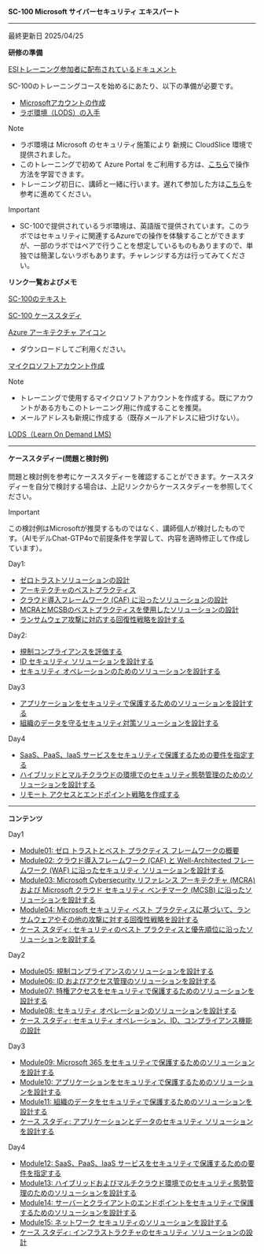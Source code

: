**SC-100 Microsoft サイバーセキュリティ エキスパート**
***

最終更新日 2025/04/25

**研修の準備**

[ESIトレーニング参加者に配布されているドキュメント](https://query.prod.cms.rt.microsoft.com/cms/api/am/binary/RE4Rje8)

SC-100のトレーニングコースを始めるにあたり、以下の準備が必要です。

- [Microsoftアカウントの作成](https://github.com/naonao71/note/blob/main/prep/msa.md)
- [ラボ環境（LODS）の入手](https://github.com/naonao71/note/blob/main/prep/lods.md)

> [!NOTE]
> - ラボ環境は Microsoft のセキュリティ施策により 新規に CloudSlice 環境で提供されました。
> - このトレーニングで初めて Azure Portal をご利用する方は、[こちら](https://learn.microsoft.com/ja-jp/training/modules/tour-azure-portal/)で操作方法を学習できます。
> - トレーニング初日に、講師と一緒に行います。遅れて参加した方は[こちら](https://query.prod.cms.rt.microsoft.com/cms/api/am/binary/RE4VkE4)を参考に進めてください。

> [!IMPORTANT]
> - SC-100で提供されているラボ環境は、英語版で提供されています。このラボではセキュリティに関連するAzureでの操作を体験することができますが、一部のラボではペアで行うことを想定しているものもありますので、単独では簡潔しないラボもあります。チャレンジする方は行ってみてください。

**リンク一覧およびメモ**

[SC-100のテキスト](https://learn.microsoft.com/ja-jp/training/courses/sc-100t00?wt.mc_id=esi_m2l_content_wwl#study-guide)

[SC-100 ケーススタディ](https://github.com/MicrosoftLearning/SC-100-Microsoft-Cybersecurity-Architect.ja-jp)

[Azure アーキテクチャ アイコン](https://docs.microsoft.com/ja-jp/azure/architecture/icons/)
  - ダウンロードしてご利用ください。

[マイクロソフトアカウント作成](https://account.microsoft.com/account/Account)

> [!NOTE]
> - トレーニングで使用するマイクロソフトアカウントを作成する。既にアカウントがある方もこのトレーニング用に作成することを推奨。
> - メールアドレスも新規に作成する（既存メールアドレスに紐づけない）。

[LODS（Learn On Demand LMS)](https://esi.learnondemand.net/User/Login?ReturnUrl=%2F)

***

**ケーススタディー(問題と検討例)**</BR></BR>
問題と検討例を参考にケーススタディーを確認することができます。ケーススタディーを自分で検討する場合は、上記リンクからケーススタディーを参照してください。

> [!IMPORTANT]
> この検討例はMicrosoftが推奨するものではなく、講師個人が検討したものです。（AIモデルChat-GTP4oで前提条件を学習して、内容を適時修正して作成しています）。

Day1:
- [ゼロトラストソリューションの設計](https://github.com/naonao71/note/blob/main/SC-100/module01a.md)
- [アーキテクチャのベストプラクティス](https://github.com/naonao71/note/blob/main/SC-100/module01b.md)
- [クラウド導入フレームワーク (CAF) に沿ったソリューションの設計](https://github.com/naonao71/note/blob/main/SC-100/module02.md)
- [MCRAとMCSBのベストプラクティスを使用したソリューションの設計](https://github.com/naonao71/note/blob/main/SC-100/module03.md)
- [ランサムウェア攻撃に対応する回復性戦略を設計する](https://github.com/naonao71/note/blob/main/SC-100/module04.md)

Day2:
- [規制コンプライアンスを評価する](https://github.com/naonao71/note/blob/main/SC-100/module05.md)
- [ID セキュリティ ソリューションを設計する](https://github.com/naonao71/note/blob/main/SC-100/module06.md)
- [セキュリティ オペレーションのためのソリューションを設計する](https://github.com/naonao71/note/blob/main/SC-100/module08.md)

Day3
- [アプリケーションをセキュリティで保護するためのソリューションを設計する](https://github.com/naonao71/note/blob/main/SC-100/module10.md)
- [組織のデータを守るセキュリティ対策ソリューションを設計する](https://github.com/naonao71/note/blob/main/SC-100/module11.md)

Day4
- [SaaS、PaaS、IaaS サービスをセキュリティで保護するための要件を指定する](https://github.com/naonao71/note/blob/main/SC-100/module12.md)
- [ハイブリッドとマルチクラウドの環境でのセキュリティ態勢管理のためのソリューションを設計する](https://github.com/naonao71/note/blob/main/SC-100/module13.md)
- [リモート アクセスとエンドポイント戦略を作成する](https://github.com/naonao71/note/blob/main/SC-100/module14.md)


***
**コンテンツ**


Day1
- [Module01: ゼロ トラストとベスト プラクティス フレームワークの概要](https://learn.microsoft.com/ja-jp/training/modules/introduction-zero-trust-best-practice-frameworks/)
- [Module02: クラウド導入フレームワーク (CAF) と Well-Architected フレームワーク (WAF) に沿ったセキュリティ ソリューションを設計する](https://learn.microsoft.com/ja-jp/training/modules/design-solutions-align-cloud-adoption-framework-well-architected-framework/)
- [Module03: Microsoft Cybersecurity リファレンス アーキテクチャ (MCRA) および Microsoft クラウド セキュリティ ベンチマーク (MCSB) に沿ったソリューションを設計する](https://learn.microsoft.com/ja-jp/training/modules/design-solutions-microsoft-cybersecurity-cloud-security-benchmark/)
- [Module04: Microsoft セキュリティ ベスト プラクティスに基づいて、ランサムウェアやその他の攻撃に対する回復性戦略を設計する](https://learn.microsoft.com/ja-jp/training/modules/design-resiliency-strategy-common-cyberthreats-like-ransomware/)
- [ケース スタディ: セキュリティのベスト プラクティスと優先順位に沿ったソリューションを設計する](https://learn.microsoft.com/ja-jp/training/modules/case-study-design-solutions-security-best-practices-priorities/)

Day2
- [Module05: 規制コンプライアンスのソリューションを設計する](https://learn.microsoft.com/ja-jp/training/modules/design-solutions-regulatory-compliance/)
- [Module06: ID およびアクセス管理のソリューションを設計する](https://learn.microsoft.com/ja-jp/training/modules/design-solutions-identity-access-management/)
- [Module07: 特権アクセスをセキュリティで保護するためのソリューションを設計する](https://learn.microsoft.com/ja-jp/training/modules/design-solutions-secure-privileged-access/)
- [Module08: セキュリティ オペレーションのソリューションを設計する](https://learn.microsoft.com/ja-jp/training/modules/design-solutions-security-operations/)
- [ケース スタディ: セキュリティ オペレーション、ID、コンプライアンス機能の設計](https://learn.microsoft.com/ja-jp/training/modules/case-study-design-security-operations-identity-compliance-capabilities/)

Day3
- [Module09: Microsoft 365 をセキュリティで保護するためのソリューションを設計する](https://learn.microsoft.com/ja-jp/training/modules/design-solutions-secure-microsoft-365/)
- [Module10: アプリケーションをセキュリティで保護するためのソリューションを設計する](https://learn.microsoft.com/ja-jp/training/modules/design-solutions-secure-applications/)
- [Module11: 組織のデータをセキュリティで保護するためのソリューションを設計する](https://learn.microsoft.com/ja-jp/training/modules/design-solutions-secure-organization-data/)
- [ケース スタディ: アプリケーションとデータのセキュリティ ソリューションを設計する](https://learn.microsoft.com/ja-jp/training/modules/case-study-design-security-solutions-applications-data/)

Day4
- [Module12: SaaS、PaaS、IaaS サービスをセキュリティで保護するための要件を指定する](https://learn.microsoft.com/ja-jp/training/modules/specify-requirements-securing-saas-paas-iaas-services/)
- [Module13: ハイブリッドおよびマルチクラウド環境でのセキュリティ態勢管理のためのソリューションを設計する](https://learn.microsoft.com/ja-jp/training/modules/design-solutions-security-posture-management-hybrid-multicloud-environments/)
- [Module14: サーバーとクライアントのエンドポイントをセキュリティで保護するためのソリューションを設計する](https://learn.microsoft.com/ja-jp/training/modules/design-solutions-securing-server-client-endpoints/)
- [Module15: ネットワーク セキュリティのソリューションを設計する](https://learn.microsoft.com/ja-jp/training/modules/design-solutions-network-security/)
- [ケース スタディ: インフラストラクチャのセキュリティ ソリューションの設計](https://learn.microsoft.com/ja-jp/training/modules/case-study-design-security-solutions-infrastructure/)

